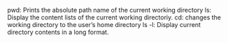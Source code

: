 pwd: Prints the absolute path name of the current working directory
ls: Display the content lists of the current working directoriy.
cd: changes the working directory to the user’s home directory
ls -l: Display current directory contents in a long format.
